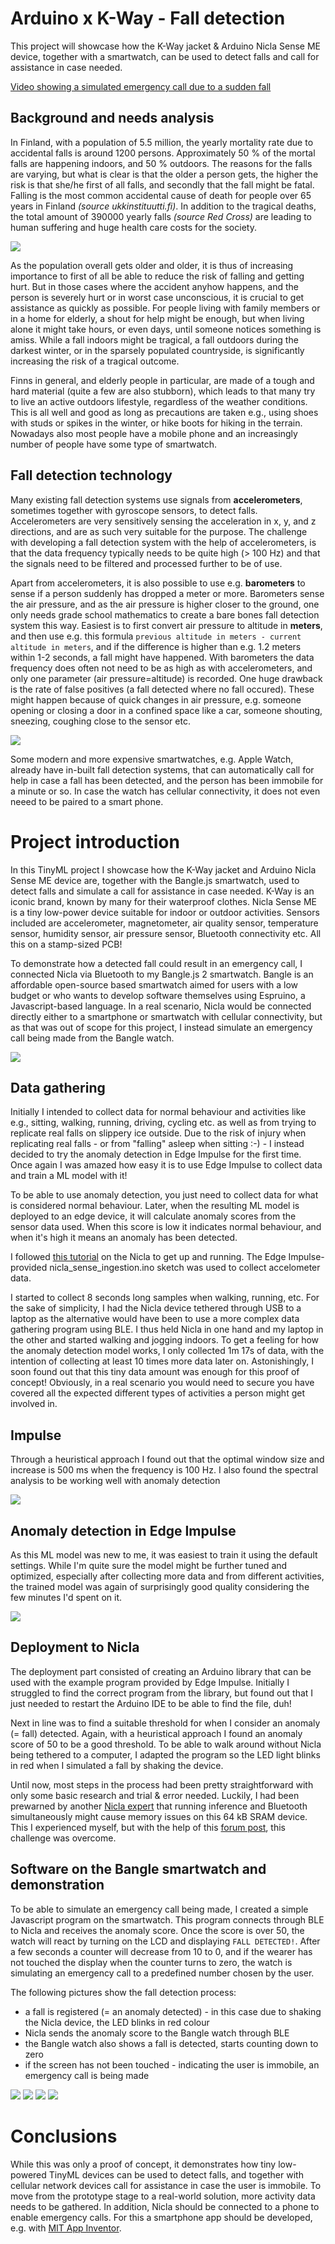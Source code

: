 # Arduino x K-Way - Fall detection

This project will showcase how the K-Way jacket & Arduino Nicla Sense ME device, together with a smartwatch, can be used to detect falls and call for assistance in case needed.

[Video showing a simulated emergency call due to a sudden fall](https://youtube.com/shorts/9HECGjsQs8I)

## Background and needs analysis

In Finland, with a population of 5.5 million, the yearly mortality rate due to accidental falls is around 1200 persons. Approximately 50 % of the mortal falls are happening indoors, and 50 % outdoors. The reasons for the falls are varying, but what is clear is that the older a person gets, the higher the risk is that she/he first of all falls, and secondly that the fall might be fatal. Falling is the most common accidental cause of death for people over 65 years in Finland *(source ukkinstituutti.fi)*. In addition to the tragical deaths, the total amount of 390000 yearly falls *(source Red Cross)* are leading to human suffering and huge health care costs for the society.

 ![](fall_det_01.png)

As the population overall gets older and older, it is thus of increasing importance to first of all be able to reduce the risk of falling and getting hurt. But in those cases where the accident anyhow happens, and the person is severely hurt or in worst case unconscious, it is crucial to get assistance as quickly as possible. For people living with family members or in a home for elderly, a shout for help might be enough, but when living alone it might take hours, or even days, until someone notices something is amiss. While a fall indoors might be tragical, a fall outdoors during the darkest winter, or in the sparsely populated countryside, is significantly increasing the risk of a tragical outcome.

Finns in general, and elderly people in particular, are made of a tough and hard material (quite a few are also stubborn), which leads to that many try to live an active outdoors lifestyle, regardless of the weather conditions. This is all well and good as long as precautions are taken e.g., using shoes with studs or spikes in the winter, or hike boots for hiking in the terrain. Nowadays also most people have a mobile phone and an increasingly number of people have some type of smartwatch.


## Fall detection technology

Many existing fall detection systems use signals from **accelerometers**, sometimes together with gyroscope sensors, to detect falls. Accelerometers are very sensitively sensing the acceleration in x, y, and z directions, and are as such very suitable for the purpose. The challenge with developing a fall detection system with the help of accelerometers, is that the data frequency typically needs to be quite high (> 100 Hz) and that the signals need to be filtered and processed further to be of use.

Apart from accelerometers, it is also possible to use e.g. **barometers** to sense if a person suddenly has dropped a meter or more. Barometers sense the air pressure, and as the air pressure is higher closer to the ground, one only needs grade school mathematics to create a bare bones fall detection system this way. Easiest is to first convert air pressure to altitude in **meters**, and then use e.g. this formula `previous altitude in meters - current altitude in meters`, and if the difference is higher than e.g. 1.2 meters within 1-2 seconds, a fall might have happened. With barometers the data frequency does often not need to be as high as with accelerometers, and only one parameter (air pressure=altitude) is recorded. One huge drawback is the rate of false positives (a fall detected where no fall occured). These might happen because of quick changes in air pressure, e.g. someone opening or closing a door in a confined space like a car, someone shouting, sneezing, coughing close to the sensor etc.


![](fall_det_05.png)

Some modern and more expensive smartwatches, e.g. Apple Watch, already have in-built fall detection systems, that can automatically call for help in case a fall has been detected, and the person has been immobile for a minute or so. In case the watch has cellular connectivity, it does not even neeed to be paired to a smart phone.


# Project introduction

In this TinyML project I showcase how the K-Way jacket and Arduino Nicla Sense ME device are, together with the Bangle.js smartwatch, used to detect falls and simulate a call for assistance in case needed. K-Way is an iconic brand, known by many for their waterproof clothes. Nicla Sense ME is a tiny low-power device suitable for indoor or outdoor activities. Sensors included are accelerometer, magnetometer, air quality sensor, temperature sensor, humidity sensor, air pressure sensor, Bluetooth connectivity etc. All this on a stamp-sized PCB!

To demonstrate how a detected fall could result in an emergency call, I connected  Nicla via Bluetooth to my Bangle.js 2 smartwatch. Bangle is an affordable open-source based smartwatch aimed for users with a low budget or who wants to develop software themselves using Espruino, a Javascript-based language. In a real scenario, Nicla would be connected directly either to a smartphone or smartwatch with cellular connectivity, but as that was out of scope for this project, I instead simulate an emergency call being made from the Bangle watch.

![](fall_det_02.png)


## Data gathering

Initially I intended to collect data for normal behaviour and activities like e.g., sitting, walking, running, driving, cycling etc. as well as from trying to replicate real falls on slippery ice outside. Due to the risk of injury when replicating real falls - or from "falling" asleep when sitting :-) - I instead decided to try the anomaly detection in Edge Impulse for the first time. Once again I was amazed how easy it is to use Edge Impulse to collect data and train a ML model with it!

To be able to use anomaly detection, you just need to collect data for what is considered normal behaviour. Later, when the resulting ML model is deployed to an edge device, it will calculate anomaly scores from the sensor data used. When this score is low it indicates normal behaviour, and when it's high it means an anomaly has been detected.

I followed [this tutorial](https://docs.edgeimpulse.com/docs/development-platforms/officially-supported-mcu-targets/arduino-nicla-sense-me) on the Nicla to get up and running. The Edge Impulse-provided nicla_sense_ingestion.ino sketch was used to collect accelometer data.

I started to collect 8 seconds long samples when walking, running, etc. For the sake of simplicity, I had the Nicla device tethered through USB to a laptop as the alternative would have been to use a more complex data gathering program using BLE. 
I thus held Nicla in one hand and my laptop in the other and started walking and jogging indoors. To get a feeling for how the anomaly detection model works, I only collected 1m 17s of data, with the intention of collecting at least 10 times more data later on. Astonishingly, I soon found out that this tiny data amount was enough for this proof of concept! Obviously, in a real scenario you would need to secure you have covered all the expected different types of activities a person might get involved in.


## Impulse
Through a heuristical approach I found out that the optimal window size and increase is 500 ms when the frequency is 100 Hz. I also found the spectral analysis to be working well with anomaly detection

 ![](fall_det_04.png)

## Anomaly detection in Edge Impulse
As this ML model was new to me, it was easiest to train it using the default settings. While I'm quite sure the model might be further tuned and optimized, especially after collecting more data and from different activities, the trained model was again of surprisingly good quality considering the few minutes I'd spent on it.

 ![](fall_det_04_2.png)

## Deployment to Nicla
The deployment part consisted of creating an Arduino library that can be used with the example program provided by Edge Impulse. Initially I struggled to find the correct program from the library, but found out that I just needed to restart the Arduino IDE to be able to find the file, duh!

Next in line was to find a suitable threshold for when I consider an anomaly (= fall) detected. Again, with a heuristical approach I found an anomaly score of 50 to be a good threshold. To be able to walk around without Nicla being tethered to a computer, I adapted the program so the LED light blinks in red when I simulated a fall by shaking the device.

Until now, most steps in the process had been pretty straightforward with only some basic research and trial & error needed. Luckily, I had been prewarned by another [Nicla expert](https://docs.edgeimpulse.com/experts/featured-machine-learning-projects/arduino-kway-gesture-recognition-weather) that running inference and Bluetooth simultaneously might cause memory issues on this 64 kB SRAM device. This I experienced myself, but with the help of this [forum post](https://forum.edgeimpulse.com/t/nicla-sense-me-running-out-of-memory/6344/11), this challenge was overcome.

## Software on the Bangle smartwatch and demonstration
To be able to simulate an emergency call being made, I created a simple Javascript program on the smartwatch. This program connects through BLE to Nicla and receives the anomaly score. Once the score is over 50, the watch will react by turning on the LCD and displaying `FALL DETECTED!`. After a few seconds a counter will decrease from 10 to 0, and if the wearer has not touched the display when the counter turns to zero, the watch is simulating an emergency call to a predefined number chosen by the user.

The following pictures show the fall detection process:
- a fall is registered (= an anomaly detected) - in this case due to shaking the Nicla device, the LED blinks in red colour
- Nicla sends the anomaly score to the Bangle watch through BLE
- the Bangle watch also shows a fall is detected, starts counting down to zero
- if the screen has not been touched - indicating the user is immobile, an emergency call is being made

![](fall_det_07.png)
![](fall_det_08.png)
![](fall_det_09.png)
![](fall_det_10.png)

# Conclusions
While this was only a proof of concept, it demonstrates how tiny low-powered TinyML devices can be used to detect falls, and together with cellular network devices call for assistance in case the user is immobile. To move from the prototype stage to a real-world solution, more activity data needs to be gathered. In addition, Nicla should be connected to a phone to enable emergency calls. For this a smartphone app should be developed, e.g. with [MIT App Inventor](https://appinventor.mit.edu/).
